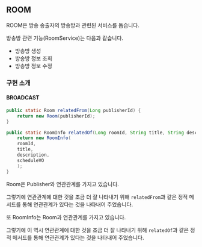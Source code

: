 ## ROOM

ROOM은 방송 송출자의 방송방과 관련된 서비스를 돕습니다.

방송방 관련 기능(RoomService)는 다음과 같습니다.
+ 방송방 생성
+ 방송방 정보 조회
+ 방송방 정보 수정

### 구현 소개

#### BROADCAST
````java
public static Room relatedFrom(Long publisherId) {
    return new Room(publisherId);
}

public static RoomInfo relatedOf(Long roomId, String title, String description, ScheduleVO scheduleVO) {
    return new RoomInfo(
    roomId,
    title,
    description,
    scheduleVO
    );
}
````

Room은 Publisher와 연관관계를 가지고 있습니다.

그렇기에 연관관계에 대한 것을 조금 더 잘 나타내기 위해 `relatedFrom`과 같은 정적 메서드를 통해 연관관계가 있다는 것을 나타내어 주었습니다.

또 RoomInfo는 Room과 연관관계를 가지고 있습니다.

그렇기에 이 역시 연관관계에 대한 것을 조금 더 잘 나타내기 위해 `relatedOf`과 같은 정적 메서드를 통해 연관관계가 있다는 것을 나타내어 주었습니다.